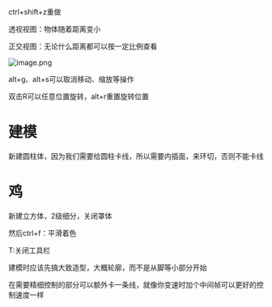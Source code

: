 ctrl+shift+z重做

透视视图：物体随着距离变小

正交视图：无论什么距离都可以按一定比例查看

![image.png](https://cdn.jsdelivr.net/gh/ymingZ/note-gen-image-sync@main/2025-06/15628478-9545-4dd3-b935-8cbd77b0ce1d.png)

alt+g、alt+s可以取消移动、缩放等操作

双击R可以任意位置旋转，alt+r重置旋转位置

# 建模

新建圆柱体，因为我们需要给圆柱卡线，所以需要内插面，来环切，否则不能卡线

# 鸡

新建立方体，2级细分，关闭罩体

然后ctrl+f：平滑着色

T:关闭工具栏

建模时应该先搞大致造型，大概轮廓，而不是从脚等小部分开始

在需要精细控制的部分可以额外卡一条线，就像你变速时加个中间帧可以更好的控制速度一样
